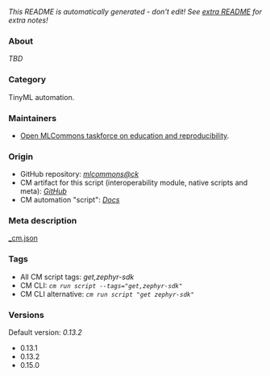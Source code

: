 *This README is automatically generated - don't edit! See [extra README](README-extra.md) for extra notes!*

### About

*TBD*

### Category

TinyML automation.

### Maintainers

* [Open MLCommons taskforce on education and reproducibility](https://github.com/mlcommons/ck/blob/master/docs/mlperf-education-workgroup.md).

### Origin

* GitHub repository: *[mlcommons@ck](https://github.com/mlcommons/ck/tree/master/cm-mlops)*
* CM artifact for this script (interoperability module, native scripts and meta): *[GitHub](https://github.com/mlcommons/ck/tree/master/cm-mlops/script/get-zephyr-sdk)*
* CM automation "script": *[Docs](https://github.com/octoml/ck/blob/master/docs/list_of_automations.md#script)*


### Meta description
[_cm.json](_cm.json)


### Tags
* All CM script tags: *get,zephyr-sdk*
* CM CLI: *`cm run script --tags="get,zephyr-sdk"`*
* CM CLI alternative: *`cm run script "get zephyr-sdk"`*


### Versions
Default version: *0.13.2*

* 0.13.1
* 0.13.2
* 0.15.0
